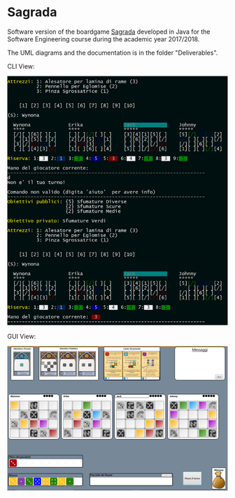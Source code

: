 # Sagrada

Software version of the boardgame [Sagrada](https://floodgate.games/collections/games/products/sagrada) developed in Java for the Software Engineering course during the academic year 2017/2018.

The UML diagrams and the documentation is in the folder "Deliverables".

CLI View:

<img src="assets/cli.png">



GUI View:

<img src="assets/gui.png">



